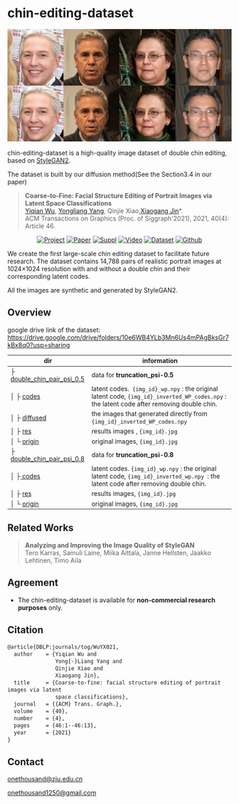 # chin-editing-dataset

![chin-editing](./images/chin-editing.jpg)

chin-editing-dataset is a high-quality image dataset of double chin editing, based on [StyleGAN2](https://github.com/NVlabs/stylegan2).

The dataset is built by our diffusion method(See the Section3.4 in our paper)

> **Coarse-to-Fine: Facial Structure Editing of Portrait Images via Latent Space Classifications**<br>
> [Yiqian Wu](https://onethousandwu.com/), [Yongliang Yang](http://www.yongliangyang.net/), Qinjie Xiao,[Xiaogang Jin](http://www.cad.zju.edu.cn/home/jin)*.<br>ACM Transactions on Graphics (Proc. of Siggraph'2021), 2021, 40(4): Article 46.


<div align="center">

[![Project](https://img.shields.io/badge/Doublechin%20Removal-1?label=Project&color=8B93FF)](https://onethousandwu.com/doublechinremoval.github.io/)
[![Paper](https://img.shields.io/badge/Main%20Paper-1?color=58A399)](https://dl.acm.org/doi/10.1145/3450626.3459814)
[![Suppl](https://img.shields.io/badge/Supplementary-1?color=378CE7)](https://drive.google.com/file/d/14oIdiv2NkvpRYxomDRq0AQEpBuL4pKtv/view?usp=sharing)
[![Video](https://img.shields.io/badge/Video-1?color=FDA403)](https://youtu.be/1aYPceNkwIQ)
[![Dataset](https://img.shields.io/badge/Dataset-1?color=FC819E)](https://github.com/oneThousand1000/coarse-to-fine-chin-editing)
[![Github](https://img.shields.io/github/stars/oneThousand1000/Facial-Structure-Editing-of-Portrait-Images-via-Latent-Space-Classifications)](https://github.com/oneThousand1000/Facial-Structure-Editing-of-Portrait-Images-via-Latent-Space-Classifications)

</div>

We create the first large-scale chin editing dataset to facilitate future research. The dataset contains 14,788 pairs of realistic portrait images at 1024&times;1024 resolution with and without a double chin and their corresponding latent codes. 

All the images are synthetic and generated by StyleGAN2.

## Overview

google drive link of the dataset: https://drive.google.com/drive/folders/10e6WB4YLb3Mn6Us4mPAgBksGr7kBx8q0?usp=sharing

| dir                                                          | information                                                  |
| ------------------------------------------------------------ | ------------------------------------------------------------ |
| ├ [double_chin_pair_psi_0.5](https://drive.google.com/drive/folders/1adQYWNbPeKdWqSCtcDeR0EPEoTcd6jvV?usp=sharing) | data for **truncation_psi-0.5**                              |
| │ ├ [codes](https://drive.google.com/drive/folders/1-9gqOFihd1uxunWMHa2EyBzVCaBoNbu1?usp=sharing) | latent codes.` {img_id}_wp.npy` :  the original latent code, `{img_id}_inverted_WP_codes.npy` : the latent code after removing double chin. |
| │ ├ [diffused](https://drive.google.com/drive/folders/1ANYOzgBS1hfuZQP1lvsbmfi_CHwmCdDt?usp=sharing) | the images that generated directly from `{img_id}_inverted_WP_codes.npy` |
| │ ├ [res](https://drive.google.com/drive/folders/1fuunkAXEFBBISJjGcUD2VGZJ5p4MkCtn?usp=sharing) | results images , `{img_id}.jpg`                              |
| │ └ [origin](https://drive.google.com/drive/folders/1VPeYNsyu8HdTdkd7KvRd_eYskELNr0wa?usp=sharing) | original images, `{img_id}.jpg`                              |
| ├ [double_chin_pair_psi_0.8](https://drive.google.com/drive/folders/1t1YS7Qp0HmGDG980jH6rzGKgGvYUB14Y?usp=sharing) | data for **truncation_psi-0.8**                              |
| │ ├[ codes](https://drive.google.com/drive/folders/1-2zj9T5amUC3fGRqKCfj__ZLtimtO32L?usp=sharing) | latent codes. `{img_id}_wp.npy` : the original latent code, `{img_id}_inverted_wp.npy `: the latent code after removing double chin. |
| │ ├ [res](https://drive.google.com/drive/folders/1OOH0giDNkQ7HEN9Nrmh0uVf_7zbFR0_I?usp=sharing) | results images, `{img_id}.jpg`                               |
| │ └ [origin](https://drive.google.com/drive/folders/1Am8NZbg4GBEf9vqhS3oAjizNSSSFdw8V?usp=sharing) | original images, `{img_id}.jpg`                              |



## Related Works

> **Analyzing and Improving the Image Quality of StyleGAN**<br>
> Tero Karras, Samuli Laine, Miika Aittala, Janne Hellsten, Jaakko Lehtinen, Timo Aila



## Agreement

- The chin-editing-dataset is available for **non-commercial research purposes** only.

## Citation

```
@article{DBLP:journals/tog/WuYX021,
  author    = {Yiqian Wu and
               Yong{-}Liang Yang and
               Qinjie Xiao and
               Xiaogang Jin},
  title     = {Coarse-to-fine: facial structure editing of portrait images via latent
               space classifications},
  journal   = {{ACM} Trans. Graph.},
  volume    = {40},
  number    = {4},
  pages     = {46:1--46:13},
  year      = {2021}
}
```
## Contact

onethousand@zju.edu.cn

onethousand1250@gmail.com
